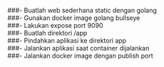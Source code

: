 ###- Buatlah web sederhana static dengan golang <br>
###- Gunakan docker image golang bullseye <br>
###- Lakukan expose port 9090 <br>
###- Buatlah direktori /app <br>
###- Pindahkan aplikasi ke direktori app <br>
###- Jalankan aplikasi saat container dijalankan <br>
###- Jalankan docker image dengan publish port 
